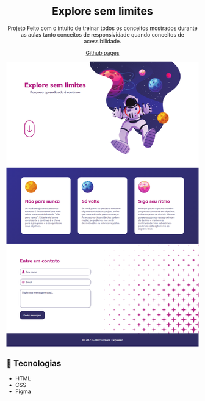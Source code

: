 <h1 align="center">Explore sem limites</h1>

<p align="center">Projeto Feito com o intuito de treinar todos os conceitos mostrados durante as aulas tanto conceitos de responsividade quando conceitos de acessibilidade.</p>

<p align="center"><a href="https://lucasspor.github.io/Rocketseat_Explorer/Intensvao/01_HTML_CSS" target="_blank" >Github pages</a></p>

<img src="./.github/preview.png" alt="Site sobre o espaço e alguma estrelas"/>

## 🚀 Tecnologias

- HTML
- CSS
- Figma